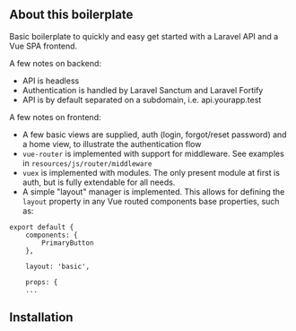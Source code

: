 ## About this boilerplate

Basic boilerplate to quickly and easy get started with a Laravel API and a Vue SPA frontend. 

A few notes on backend:
- API is headless
- Authentication is handled by Laravel Sanctum and Laravel Fortify
- API is by default separated on a subdomain, i.e. api.yourapp.test

A few notes on frontend:
- A few basic views are supplied, auth (login, forgot/reset password) and a home view, to illustrate the authentication flow
- `vue-router` is implemented with support for middleware. See examples in `resources/js/router/middleware`
- `vuex` is implemented with modules. The only present module at first is auth, but is fully extendable for all needs.
- A simple "layout" manager is implemented. This allows for defining the `layout` property in any Vue routed components base properties, such as: 
```
export default {
    components: {
        PrimaryButton
    },

    layout: 'basic',

    props: {
    ...
```

## Installation
